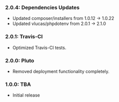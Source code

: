 ### 2.0.4: Dependencies Updates
* Updated composer/installers from 1.0.12 -> 1.0.22
* Updated vlucas/phpdotenv from 2.0.1 -> 2.1.0

### 2.0.1: Travis-CI
* Optimized Travis-CI tests.

### 2.0.0: Pluto
* Removed deployment functionality completely.

### 1.0.0: TBA

* Initial release
